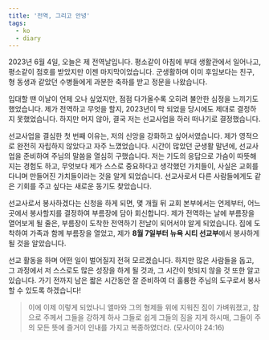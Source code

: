 ```yaml
---
title: '전역, 그리고 안녕'
tags:
  - ko
  - diary
---
```


2023년 6월 4일, 오늘은 제 전역날입니다. 평소같이 아침에 부대 생활관에서 일어나고, 평소같이 점호를 받았지만 이젠 마지막이었습니다. 군생활하며 이미 후임보다는 친구, 형 동생과 같았던 수병들에게 과분한 축하를 받고 정문을 나왔습니다.

입대할 땐 이날이 언제 오나 싶었지만, 점점 다가올수록 오히려 불안한 심정을 느끼기도 했었습니다. 제가 전역하고 무엇을 할지, 2023년이 막 되었을 당시에도 제대로 결정하지 못했었습니다. 하지만 머지 않아, 결국 저는 선교사업을 하러 떠나기로 결정했습니다.

선교사업을 결심한 첫 번째 이유는, 저의 신앙을 강화하고 싶어서였습니다. 제가 영적으로 완전히 자립하지 않았다고 자주 느꼈었습니다. 시간이 많았던 군생활 말년에, 선교사업을 준비하여 주님의 말씀을 열심히 구했습니다. 저는 기도의 응답으로 가슴이 따뜻해지는 경험도 하고, 무엇보다 제가 스스로 중요하다고 생각했던 가치들이, 사실은 교회를 다니며 만들어진 가치들이라는 것을 알게 되었습니다. 선교사로서 다른 사람들에게도 같은 기회를 주고 싶다는 새로운 동기도 찾았습니다.

선교사로서 봉사하겠다는 신청을 하게 되면, 몇 개월 뒤 교회 본부에서는 언제부터, 어느 곳에서 봉사할지를 결정하여 부름장에 담아 회신합니다. 제가 전역하는 날에 부름장을 열어보게 될 줄은, 부름장이 도착한 전역하기 전날이 되어서야 알게 되었습니다. 집에 도착하여 가족과 함께 부름장을 열었고, 제가 **8월 7일부터 뉴욕 시티 선교부**에서 봉사하게 될 것을 알았습니다.

선교 활동을 하며 어떤 일이 벌어질지 전혀 모르겠습니다. 하지만 많은 사람들을 돕고, 그 과정에서 저 스스로도 많은 성장을 하게 될 것과, 그 시간이 헛되지 않을 것 또한 알고 있습니다. 가기 전까지 남은 짧은 시간동안 잘 준비하여 더 훌륭한 주님의 도구로서 봉사할 수 있도록 하겠습니다!

> 이에 이제 이렇게 되었나니 앨마와 그의 형제들 위에 지워진 짐이 가벼워졌고, 참으로 주께서 그들을 강하게 하사 그들로 쉽게 그들의 짐을 지게 하시매, 그들이 주의 모든 뜻에 즐거이 인내를 가지고 복종하였더라. (모사이야 24:16)
